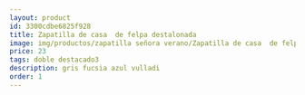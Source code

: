 ```yaml
---
layout: product
id: 3300cdbe6825f928
title: Zapatilla de casa  de felpa destalonada
image: img/productos/zapatilla señora verano/Zapatilla de casa  de felpa destalonada=23=doble destacado3=gris fucsia azul vulladi.webp
price: 23
tags: doble destacado3
description: gris fucsia azul vulladi
order: 1
---
```

